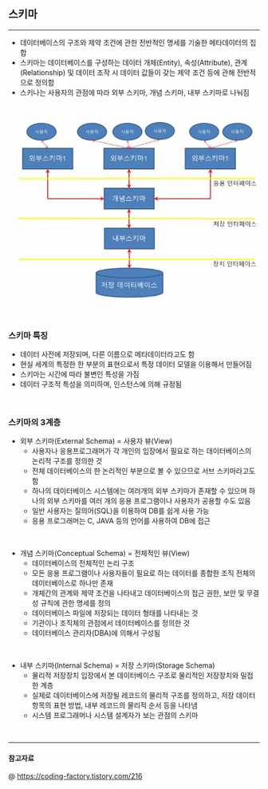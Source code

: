 ## 스키마 
---
- 데이터베이스의 구조와 제약 조건에 관한 전반적인 명세를 기술한 메타데이터의 집합
- 스키마는 데이터베이스를 구성하는 데이터 개체(Entity), 속성(Attribute), 관계(Relationship) 및 데이터 조작 시 데이터 값들이 갖는 제약 조건 등에 관해 전반적으로 정의함
- 스키나는 사용자의 관점에 따라 외부 스키마, 개념 스키마, 내부 스키마로 나눠짐 

<br>

![](./img/스키마.png)

<br>

### 스키마 특징 
- 데이터 사전에 저장되며, 다른 이름으로 메타데이터라고도 함
- 현실 세계의 특정한 한 부분의 표현으로서 특정 데이터 모델을 이용해서 만들어짐 
- 스키마는 시간에 따라 불변인 특성을 가짐 
- 데이터 구조적 특성을 의미하며, 인스턴스에 의해 규정됨

<br>

### 스키마의 3계층 
- 외부 스키마(External Schema) = 사용자 뷰(View)
  - 사용자나 응용프로그래머가 각 개인의 입장에서 필요로 하는 데이터베이스의 논리적 구조를 정의한 것
  - 전체 데이터베이스의 한 논리적인 부분으로 볼 수 있으므로 서브 스키마라고도 함 
  - 하나의 데이터베이스 시스템에는 여러개의 외부 스키마가 존재할 수 있으며 하나의 외부 스키마를 여러 개의 응용 프로그램이나 사용자가 공용할 수도 있음
  - 일반 사용자는 질의어(SQL)을 이용하여 DB를 쉽게 사용 가능 
  - 응용 프로그래머는 C, JAVA 등의 언어를 사용하여 DB에 접근

<br>

- 개념 스키마(Conceptual Schema) = 전체적인 뷰(View)
  - 데이터베이스의 전체적인 논리 구조
  - 모든 응용 프로그램이나 사용자들이 필요로 하는 데이터를 종합한 조직 전체의 데이터베이스로 하나만 존재
  - 개체간의 관계와 제약 조건을 나타내고 데이터베이스의 접근 권한, 보안 및 무결성 규칙에 관한 명세를 정의
  - 데이터베이스 파일에 저장되는 데이터 형태를 나타내는 것 
  - 기관이나 조직체의 관점에서 데이터베이스를 정의한 것 
  - 데이터베이스 관리자(DBA)에 의해서 구성됨 

<br>

- 내부 스키마(Internal Schema) = 저장 스키마(Storage Schema)
  - 물리적 저장장치 입장에서 본 데이터베이스 구조로 물리적인 저장장치와 밀접한 계층
  - 실제로 데이터베이스에 저장될 레코드의 물리적 구조를 정의하고, 저장 데이터 항목의 표현 방법, 내부 레코드의 물리적 순서 등을 나타냄
  - 시스템 프로그래머나 시스템 설계자가 보는 관점의 스키마 

<br>

---

#### 참고자료
@ https://coding-factory.tistory.com/216
